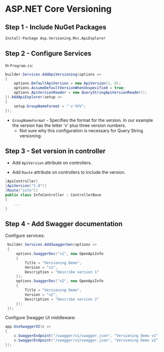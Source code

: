 # ASP.NET Core Versioning

## Step 1 - Include NuGet Packages

```cmd
Install-Package Asp.Versioning.Mvc.ApiExplorer
```

## Step 2 - Configure Services

In `Program.cs`:

```c#
builder.Services.AddApiVersioning(options =>
{
    options.DefaultApiVersion = new ApiVersion(1, 0);
    options.AssumeDefaultVersionWhenUnspecified = true;
    options.ApiVersionReader = new QueryStringApiVersionReader();
}).AddApiExplorer(setup =>
{
    setup.GroupNameFormat = "'v'VVV";
});
```

- `GroupNameFormat` - Specifies the format for the version. In our example the version has the letter 'v' plus three version numbers.
  - Not sure why  this configuration is necessary for Query String versioning.

## Step 3 - Set version in controller

- Add `ApiVersion` attribute on controllers.

- Add `Route` attribute on controllers to include the version.

```c#
[ApiController]
[ApiVersion("1.0")]
[Route("info")]
public class InfoController : ControllerBase
{
    ...
}
```

## Step 4 - Add Swagger documentation

Configure services:

```c#
 builder.Services.AddSwaggerGen(options =>
 {
     options.SwaggerDoc("v1", new OpenApiInfo
     {
         Title = "Versioning Demo",
         Version = "v1",
         Description = "Describe version 1"
     });
     options.SwaggerDoc("v2", new OpenApiInfo
     {
         Title = "Versioning Demo",
         Version = "v2",
         Description = "Describe version 2"
     });
 });
```

Configure Swagger UI middleware:

```c#
app.UseSwaggerUI(c =>
{
    c.SwaggerEndpoint("/swagger/v1/swagger.json", "Versioning Demo v1");
    c.SwaggerEndpoint("/swagger/v2/swagger.json", "Versioning Demo v2");
});
```

